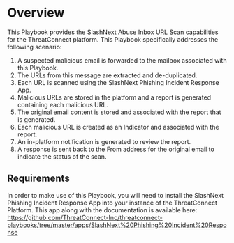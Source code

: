 # Overview
This Playbook provides the SlashNext Abuse Inbox URL Scan capabilities for the ThreatConnect platform. This Playbook specifically addresses the following scenario:

1) A suspected malicious email is forwarded to the mailbox associated with this Playbook.
2) The URLs from this message are extracted and de-duplicated.
3) Each URL is scanned using the SlashNext Phishing Incident Response App.
4) Malicious URLs are stored in the platform and a report is generated containing each malicious URL.
5) The original email content is stored and associated with the report that is generated.
6) Each malicious URL is created as an Indicator and associated with the report.
7) An in-platform notification is generated to review the report.
8) A response is sent back to the From address for the original email to indicate the status of the scan.

## Requirements
In order to make use of this Playbook, you will need to install the SlashNext Phishing Incident Response App into your instance of the ThreatConnect Platform. This app along with the documentation is available here: https://github.com/ThreatConnect-Inc/threatconnect-playbooks/tree/master/apps/SlashNext%20Phishing%20Incident%20Response